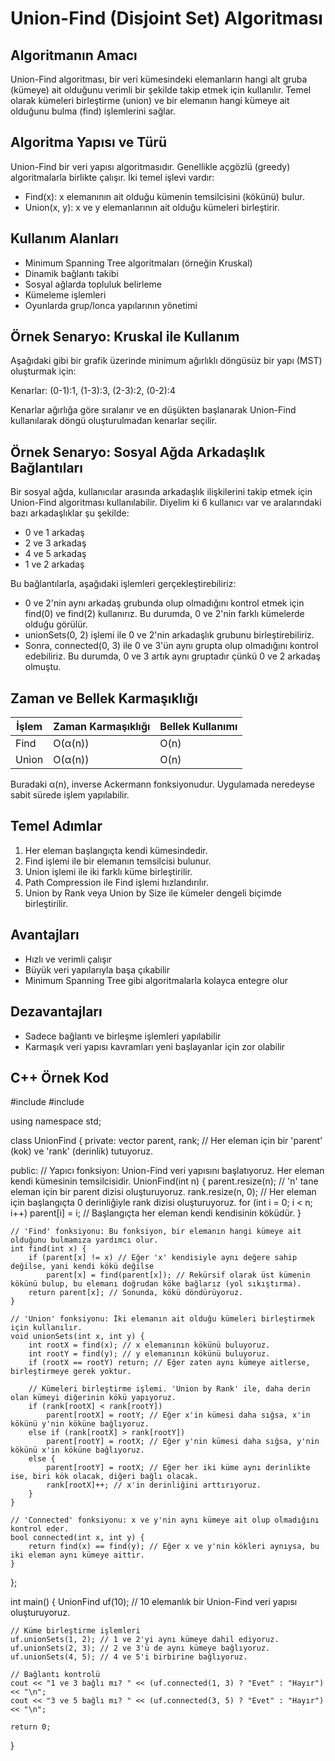 # Union-Find (Disjoint Set) Algoritması

## Algoritmanın Amacı

Union-Find algoritması, bir veri kümesindeki elemanların hangi alt gruba (kümeye) ait olduğunu verimli bir şekilde takip etmek için kullanılır. Temel olarak kümeleri birleştirme (union) ve bir elemanın hangi kümeye ait olduğunu bulma (find) işlemlerini sağlar.

## Algoritma Yapısı ve Türü

Union-Find bir veri yapısı algoritmasıdır. Genellikle açgözlü (greedy) algoritmalarla birlikte çalışır. İki temel işlevi vardır:

- Find(x): x elemanının ait olduğu kümenin temsilcisini (kökünü) bulur.
- Union(x, y): x ve y elemanlarının ait olduğu kümeleri birleştirir.

## Kullanım Alanları

- Minimum Spanning Tree algoritmaları (örneğin Kruskal)
- Dinamik bağlantı takibi
- Sosyal ağlarda topluluk belirleme
- Kümeleme işlemleri
- Oyunlarda grup/lonca yapılarının yönetimi

## Örnek Senaryo: Kruskal ile Kullanım

Aşağıdaki gibi bir grafik üzerinde minimum ağırlıklı döngüsüz bir yapı (MST) oluşturmak için:

Kenarlar: (0-1):1, (1-3):3, (2-3):2, (0-2):4

Kenarlar ağırlığa göre sıralanır ve en düşükten başlanarak Union-Find kullanılarak döngü oluşturulmadan kenarlar seçilir.

## Örnek Senaryo: Sosyal Ağda Arkadaşlık Bağlantıları

Bir sosyal ağda, kullanıcılar arasında arkadaşlık ilişkilerini takip etmek için Union-Find algoritması kullanılabilir. Diyelim ki 6 kullanıcı var ve aralarındaki bazı arkadaşlıklar şu şekilde:

- 0 ve 1 arkadaş
- 2 ve 3 arkadaş
- 4 ve 5 arkadaş
- 1 ve 2 arkadaş

Bu bağlantılarla, aşağıdaki işlemleri gerçekleştirebiliriz:

- 0 ve 2'nin aynı arkadaş grubunda olup olmadığını kontrol etmek için find(0) ve find(2) kullanırız. Bu durumda, 0 ve 2'nin farklı kümelerde olduğu görülür.
- unionSets(0, 2) işlemi ile 0 ve 2'nin arkadaşlık grubunu birleştirebiliriz.
- Sonra, connected(0, 3) ile 0 ve 3'ün aynı grupta olup olmadığını kontrol edebiliriz. Bu durumda, 0 ve 3 artık aynı gruptadır çünkü 0 ve 2 arkadaş olmuştu.

## Zaman ve Bellek Karmaşıklığı

| İşlem     | Zaman Karmaşıklığı | Bellek Kullanımı |
|-----------|--------------------|------------------|
| Find      | O(α(n))            | O(n)             |
| Union     | O(α(n))            | O(n)             |

Buradaki α(n), inverse Ackermann fonksiyonudur. Uygulamada neredeyse sabit sürede işlem yapılabilir.

## Temel Adımlar

1. Her eleman başlangıçta kendi kümesindedir.
2. Find işlemi ile bir elemanın temsilcisi bulunur.
3. Union işlemi ile iki farklı küme birleştirilir.
4. Path Compression ile Find işlemi hızlandırılır.
5. Union by Rank veya Union by Size ile kümeler dengeli biçimde birleştirilir.

## Avantajları

- Hızlı ve verimli çalışır
- Büyük veri yapılarıyla başa çıkabilir
- Minimum Spanning Tree gibi algoritmalarla kolayca entegre olur

## Dezavantajları

- Sadece bağlantı ve birleşme işlemleri yapılabilir
- Karmaşık veri yapısı kavramları yeni başlayanlar için zor olabilir

## C++ Örnek Kod

#include <iostream>
#include <vector>

using namespace std;

class UnionFind {
private:
    vector<int> parent, rank; // Her eleman için bir 'parent' (kok) ve 'rank' (derinlik) tutuyoruz.

public:
    // Yapıcı fonksiyon: Union-Find veri yapısını başlatıyoruz. Her eleman kendi kümesinin temsilcisidir.
    UnionFind(int n) {
        parent.resize(n); // 'n' tane eleman için bir parent dizisi oluşturuyoruz.
        rank.resize(n, 0); // Her eleman için başlangıçta 0 derinliğiyle rank dizisi oluşturuyoruz.
        for (int i = 0; i < n; i++)
            parent[i] = i; // Başlangıçta her eleman kendi kendisinin köküdür.
    }

    // 'Find' fonksiyonu: Bu fonksiyon, bir elemanın hangi kümeye ait olduğunu bulmamıza yardımcı olur.
    int find(int x) {
        if (parent[x] != x) // Eğer 'x' kendisiyle aynı değere sahip değilse, yani kendi kökü değilse
            parent[x] = find(parent[x]); // Rekürsif olarak üst kümenin kökünü bulup, bu elemanı doğrudan köke bağlarız (yol sıkıştırma).
        return parent[x]; // Sonunda, kökü döndürüyoruz.
    }

    // 'Union' fonksiyonu: İki elemanın ait olduğu kümeleri birleştirmek için kullanılır.
    void unionSets(int x, int y) {
        int rootX = find(x); // x elemanının kökünü buluyoruz.
        int rootY = find(y); // y elemanının kökünü buluyoruz.
        if (rootX == rootY) return; // Eğer zaten aynı kümeye aitlerse, birleştirmeye gerek yoktur.

        // Kümeleri birleştirme işlemi. 'Union by Rank' ile, daha derin olan kümeyi diğerinin kökü yapıyoruz.
        if (rank[rootX] < rank[rootY])
            parent[rootX] = rootY; // Eğer x'in kümesi daha sığsa, x'in kökünü y'nin köküne bağlıyoruz.
        else if (rank[rootX] > rank[rootY])
            parent[rootY] = rootX; // Eğer y'nin kümesi daha sığsa, y'nin kökünü x'in köküne bağlıyoruz.
        else {
            parent[rootY] = rootX; // Eğer her iki küme aynı derinlikte ise, biri kök olacak, diğeri bağlı olacak.
            rank[rootX]++; // x'in derinliğini arttırıyoruz.
        }
    }

    // 'Connected' fonksiyonu: x ve y'nin aynı kümeye ait olup olmadığını kontrol eder.
    bool connected(int x, int y) {
        return find(x) == find(y); // Eğer x ve y'nin kökleri aynıysa, bu iki eleman aynı kümeye aittir.
    }
};

int main() {
    UnionFind uf(10); // 10 elemanlık bir Union-Find veri yapısı oluşturuyoruz.

    // Küme birleştirme işlemleri
    uf.unionSets(1, 2); // 1 ve 2'yi aynı kümeye dahil ediyoruz.
    uf.unionSets(2, 3); // 2 ve 3'ü de aynı kümeye bağlıyoruz.
    uf.unionSets(4, 5); // 4 ve 5'i birbirine bağlıyoruz.

    // Bağlantı kontrolü
    cout << "1 ve 3 bağlı mı? " << (uf.connected(1, 3) ? "Evet" : "Hayır") << "\n";
    cout << "3 ve 5 bağlı mı? " << (uf.connected(3, 5) ? "Evet" : "Hayır") << "\n";

    return 0;
}
